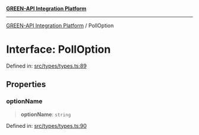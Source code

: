 [**GREEN-API Integration Platform**](../README.md)

***

[GREEN-API Integration Platform](../globals.md) / PollOption

# Interface: PollOption

Defined in: [src/types/types.ts:89](https://github.com/green-api/greenapi-integration/blob/65d246f492cf703d5fb1135013cb3aaba77514dc/src/types/types.ts#L89)

## Properties

### optionName

> **optionName**: `string`

Defined in: [src/types/types.ts:90](https://github.com/green-api/greenapi-integration/blob/65d246f492cf703d5fb1135013cb3aaba77514dc/src/types/types.ts#L90)
